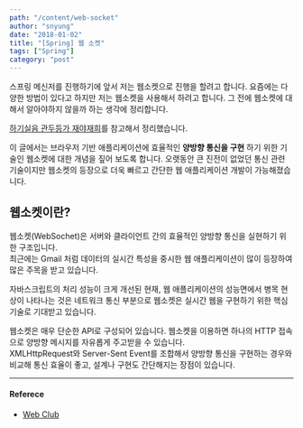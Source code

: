 ```yaml
---
path: "/content/web-socket"
author: "snyung"
date: "2018-01-02"
title: "[Spring] 웹 소켓"
tags: ["Spring"]
category: "post"
---
```


스프링 메신저를 진행하기에 앞서 저는 웹소켓으로 진행을 할려고 합니다. 요즘에는 다양한 방법이 있다고 하지만 저는 웹소켓을 사용해서 하려고 합니다. 그 전에 웹소켓에 대해서 알아야하지 않을까 하는 생각에 정리합니다.
<br/>

[하기실음 관두등가 재야재희](http://webclub.tistory.com/463)를 참고해서 정리했습니다.

이 글에서는 브라우저 기반 애플리케이션에 효율적인 **양방향 통신을 구현** 하기 위한 기술인 웹소켓에 대한 개념을 짚어 보도록 합니다. 오랫동안 큰 진전이 없었던 통신 관련 기술이지만 웹소켓의 등장으로 더욱 빠르고 간단한 웹 애플리케이션 개발이 가능해졌습니다.
<br/>

## 웹소켓이란?

웹소켓(WebSochet)은 서버와 클라이언트 간의 효율적인 양방향 통신을 실현하기 위한 구조입니다.<br/>
최근에는 Gmail 처럼 데이터의 실시간 특성을 중시한 웹 애플리케이션이 많이 등장하여 많은 주목을 받고 있습니다.
<br/>

자바스크립트의 처리 성능이 크게 개선된 현재, 웹 애플리케이션의 성능면에서 병목 현상이 나타나는 것은 네트워크 통신 부분으로 웹소켓은 실시간 웹을 구현하기 위한 핵심 기술로 기대받고 있습니다.
<br/>

웹소켓은 매우 단순한 API로 구성되어 있습니다.
웹소켓을 이용하면 하나의 HTTP 접속으로 양방향 메시지를 자유롭게 주고받을 수 있습니다.<br/>
XMLHttpRequest와 Server-Sent Event를 조합해서 양방향 통신을 구현하는 경우와 비교해 통신 효율이 좋고, 설계나 구현도 간단해지는 장점이 있습니다.
<br/>

---

#### Referece

- [Web Club](http://webclub.tistory.com/463 )
